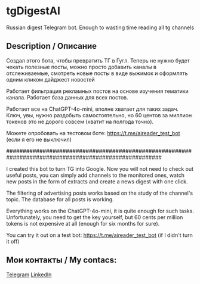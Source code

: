 # tgDigestAI
 Russian digest Telegram bot. Enough to wasting time reading all tg channels


## Description / Описание

Создал этого бота, чтобы превратить ТГ в Гугл.
Теперь не нужно будет чекать полезные посты, можно просто добавить каналы в отслеживаемые,
смотреть новые посты в виде выжимок и оформлять одним кликом дайджест новостей

Работает фильтрация рекламных постов на основе изучения тематики канала. Работает база данных для всех постов.

Работает все на ChatGPT-4o-mini, вполне хватает для таких задач. Ключ, увы, нужно раздобыть самостоятельно,
но 60 центов за миллион токенов это не дорого совсем (хватит на полгода точно).

Можете опробовать на тестовом боте: https://t.me/aireader_test_bot
(если я его не выключил)


#######################################################################################################


I created this bot to turn TG into Google.
Now you will not need to check out useful posts, you can simply add channels to the monitored ones,
watch new posts in the form of extracts and create a news digest with one click.

The filtering of advertising posts works based on the study of the channel's topic. The database for all posts is working.

Everything works on the ChatGPT-4o-mini, it is quite enough for such tasks. Unfortunately, you need to get the key yourself,
but 60 cents per million tokens is not expensive at all (enough for six months for sure).

You can try it out on a test bot: https://t.me/aireader_test_bot
(if I didn't turn it off)



## Мои контакты / My contacs:

[Telegram](https://t.me/rrkorobov)
[LinkedIn](https://www.linkedin.com/in/rkorobov/)
